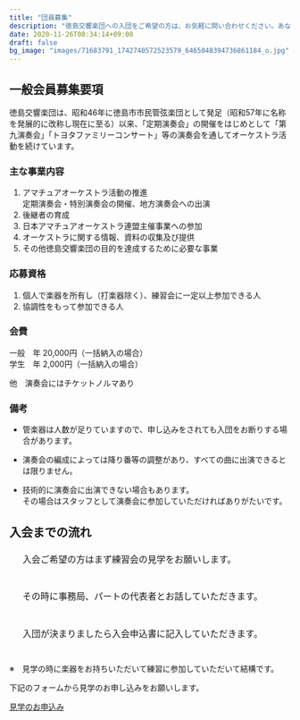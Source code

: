 ```yaml
---
title: "団員募集"
description: "徳島交響楽団への入団をご希望の方は、お気軽に問い合わせください。あなたの参加をお待ちしております"
date: 2020-11-26T00:34:14+09:00
draft: false
bg_image: "images/71683791_1742740572523579_6465048394736861184_o.jpg"
---
```


## 一般会員募集要項
徳島交響楽団は、昭和46年に徳島市市民管弦楽団として発足（昭和57年に名称を発展的に改称し現在に至る）以来、「定期演奏会」の開催をはじめとして「第九演奏会」「トヨタファミリーコンサート」等の演奏会を通してオーケストラ活動を続けています。

### 主な事業内容

1. アマチュアオーケストラ活動の推進  
定期演奏会・特別演奏会の開催、地方演奏会への出演
2. 後継者の育成
3. 日本アマチュアオーケストラ連盟主催事業への参加
4. オーケストラに関する情報、資料の収集及び提供
5. その他徳島交響楽団の目的を達成するために必要な事業

### 応募資格

1. 個人で楽器を所有し（打楽器除く）、練習会に一定以上参加できる人
2. 協調性をもって参加できる人

### 会費

一般　年 20,000円（一括納入の場合）  
学生　年 2,000円（一括納入の場合）  

他　演奏会にはチケットノルマあり

### 備考　　

* 管楽器は人数が足りていますので、申し込みをされても入団をお断りする場合があります。

* 演奏会の編成によっては降り番等の調整があり、すべての曲に出演できるとは限りません。

* 技術的に演奏会に出演できない場合もあります。<br/>その場合はスタッフとして演奏会に参加していただければありがたいです。

## 入会までの流れ

<ul style="list-style-type: none;" class="experience-chart">
    <li style="margin-top: 0; margin-bottom: 0;">
        <div class="single-experience">
            <h4 style="font-weight: 400;font-size: medium;">入会ご希望の方はまず練習会の見学をお願いします。<br/><br/></h4>
        </div>
    </li>
    <li style="margin-top: 0; margin-bottom: 0;">
        <div class="single-experience">
            <h4 style="font-weight: 400;font-size: medium;">その時に事務局、パートの代表者とお話していただきます。<br/><br/></h4>
        </div>
    </li>
    <li style="margin-top: 0; margin-bottom: 0;">
        <div class="single-experience">
            <h4 style="font-weight: 400;font-size: medium;">入団が決まりましたら入会申込書に記入していただきます。<br/><br/></h4>
        </div>
    </li>
</ul>

※　見学の時に楽器をお持ちいただいて練習に参加していただいて結構です。


下記のフォームから見学のお申し込みをお願いします。

<a href="http://tso.serio.jp/joinmail/clipmail.html" target="_blank" class="btn btn-main animated fadeInUp">見学のお申込み</a>
